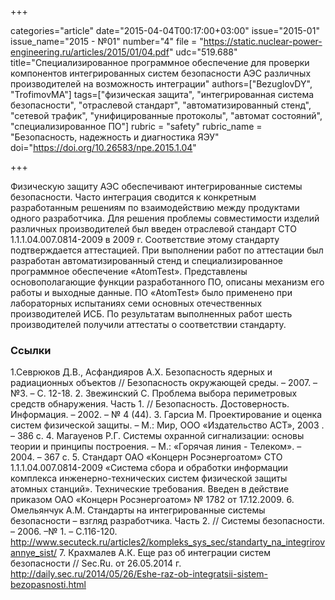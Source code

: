 +++

categories="article"
date="2015-04-04T00:17:00+03:00"
issue="2015-01"
issue_name="2015 - №01"
number="4"
file = "https://static.nuclear-power-engineering.ru/articles/2015/01/04.pdf"
udc="519.688"
title="Специализированное программное обеспечение для проверки компонентов интегрированных систем безопасности АЭС различных производителей на возможность интеграции"
authors=["BezuglovDY", "TrofimovMA"]
tags=["физическая защита", "интегрированная система безопасности", "отраслевой стандарт", "автоматизированный стенд", "сетевой трафик", "унифицированные протоколы", "автомат состояний", "специализированное ПО"]
rubric = "safety"
rubric_name = "Безопасность, надежность и диагностика ЯЭУ"
doi="https://doi.org/10.26583/npe.2015.1.04"

+++

Физическую защиту АЭС обеспечивают интегрированные системы безопасности. Часто интеграция сводится к конкретным разработанным решениям по взаимодействию между продуктами одного разработчика. Для решения проблемы совместимости изделий различных производителей был введен отраслевой стандарт СТО 1.1.1.04.007.0814-2009 в 2009 г. Соответствие этому стандарту подтверждается аттестацией. При выполнении работ по аттестации был разработан автоматизированный стенд и специализированное программное обеспечение «AtomTest». Представлены основополагающие функции разработанного ПО, описаны механизм его работы и выходные данные. ПО «AtomTest» было применено при лабораторных испытаниях семи основных отечественных производителей ИСБ. По результатам выполненных работ шесть производителей получили аттестаты о соответствии стандарту.

### Ссылки

1.Севрюков Д.В., Асфандияров А.Х. Безопасность ядерных и радиационных объектов // Безопасность окружающей среды. – 2007. – №3. – С. 12-18.
2. Звежинский С. Проблема выбора периметровых средств обнаружения. Часть 1. // Безопасность. Достоверность. Информация. – 2002. – № 4 (44).
3. Гарсиа М. Проектирование и оценка систем физической защиты. – М.: Мир, ООО «Издательство АСТ», 2003 . – 386 с.
4. Магауенов Р.Г. Системы охранной сигнализации: основы теории и принципы построения. – М.: «Горячая линия - Телеком». – 2004. – 367 с.
5. Стандарт ОАО «Концерн Росэнергоатом» СТО 1.1.1.04.007.0814-2009 «Система сбора и обработки информации комплекса инженерно-технических систем физической защиты атомных станций». Технические требования. Введен в действие приказом ОАО «Концерн Росэнергоатом» № 1782 от 17.12.2009.
6. Омельянчук А.М. Стандарты на интегрированные системы безопасности – взгляд разработчика. Часть 2. // Системы безопасности. – 2006. –№ 1. – С.116-120. http://www.secuteck.ru/articles2/kompleks_sys_sec/standarty_na_integrirovannye_sist/
7. Крахмалев А.К. Еще раз об интеграции систем безопасности // Sec.Ru. от 26.05.2014 г. http://daily.sec.ru/2014/05/26/Eshe-raz-ob-integratsii-sistem-bezopasnosti.html
